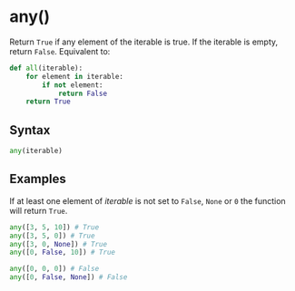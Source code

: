# any()
Return `True` if any element of the iterable is true. If the iterable is empty, return `False`. Equivalent to:
```python
def all(iterable):
    for element in iterable:
        if not element:
            return False
    return True
```

## Syntax
```python
any(iterable)
```

## Examples
If at least one element of *iterable* is not set to `False`, `None` or `0` the function will return `True`.

```python
any([3, 5, 10]) # True
any([3, 5, 0]) # True
any([3, 0, None]) # True
any([0, False, 10]) # True

any([0, 0, 0]) # False
any([0, False, None]) # False
```